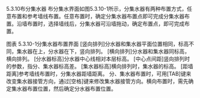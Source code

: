 5.3.10布分集水器
布分集水界面如图5.3.10-1所示，分集水器有两种布置方式，任意布置和参考墙线布置。任意布置时，确定分集水器布置点即可完成分集水器布置。沿墙布置时，选择墙线后，分集水器可沿墙拖动，确定布置点，即可完成布置。

图表 5.3.10-1分集水器布置界面
[竖向排列]分水器和集水器平面位置相同，标高不同，集水器在上，分水器在下，竖向排列。
[横向排列]分水器和集水器同标高，横向排列。
[分水器标高]分水器中心线相对本层标高。
[中心点间距]竖向排列时的参数，指分、集水器标高差。
[集水器标高]横向排列时，集水器的标高。
[距墙距离]参考墙线布置时，分集水器距墙距离。
分、集水器布置时，可用[TAB]键来改变集水器接管方向，通过[空格]键来修改集水器接管方向。横向布置时，需先确定集水器布置位置，然后确定分水器布置位置。